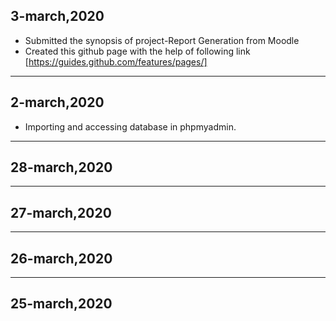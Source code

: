 ## 3-march,2020
- Submitted the synopsis of project-Report Generation from Moodle
- Created this github page with the help of following link
[https://guides.github.com/features/pages/]
-----------------------------------------------------------------------------------------------------------------------------

## 2-march,2020
- Importing and accessing database in phpmyadmin.
 
------------------------------------------------------------------------------------------------------------------------------

## 28-march,2020

-------------------------------------------------------------------------------------------------------------------------------

## 27-march,2020

-------------------------------------------------------------------------------------------------------------------------------

## 26-march,2020

-------------------------------------------------------------------------------------------------------------------------------

## 25-march,2020
